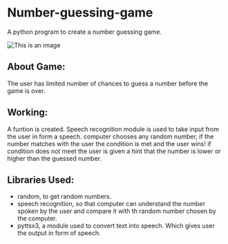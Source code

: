 # Number-guessing-game
A python program to create a number guessing game.

![This is an image](https://content.instructables.com/ORIG/FGE/F6F0/K1NVATVK/FGEF6F0K1NVATVK.jpg?auto=webp)

## About Game:
The user has limited number of chances to guess a number before the game is over.

## Working:
A funtion is created.
Speech recognition module is used to take input from the user in form a speech. computer chooses any random number, if the number matches with the user the condition is 
met and the user wins! if condition does not meet the user is given a hint that the number is lower or higher than the guessed number.

## Libraries Used:
- random, to get random numbers.
- speech recognition, so that computer can understand the number spoken by the user and compare it with th random number chosen by the computer.
- pyttsx3, a module used to convert text into speech. Which gives user the output in form of speech.
